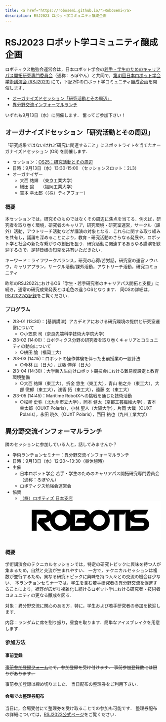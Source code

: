 ```yaml
---
title: <a href="https://robosemi.github.io/">RoboSemi</a>
description: RSJ2023 ロボット学コミュニティ醸成企画
---
```


# RSJ2023 ロボット学コミュニティ醸成企画

ロボティクス勉強会運営会は，日本ロボット学会の[若手・学生のためのキャリアパス開拓研究専門委員会](https://www.robo-young.jp/)（通称：ろぼやん）と共同で，[第41回日本ロボット学会学術講演会 (RSJ2023)](https://ac.rsj-web.org/2023/) にて，下記2件のロボット学コミュニティ醸成企画を開催します．

- [オーガナイズドセッション「研究活動とその周辺」](#オーガナイズドセッション研究活動とその周辺)
- [異分野交流インフォーマルランチ](#異分野交流インフォーマルランチ)

いずれも9月13日（水）に開催します．
奮ってご参加下さい！

## オーガナイズドセッション「研究活動とその周辺」

「研究成果ではないけれど研究に関連すること」にスポットライトを当てたオーガナイズドセッション (OS) を開催します．

- セッション：[OS25：研究活動とその周辺](https://ac.rsj-web.org/2023/os.html#OS25)
- 日時：9月13日（水）13:30-15:00 （セッションスロット：2L3）
- オーガナイザー
  - 大西 祐輝　（東京工業大学）
  - 槇田 諭　　（福岡工業大学）
  - 吉本 幸太郎（（株）ティアフォー）

### 概要

本セッションでは，研究そのものではなくその周辺に焦点を当てる．例えば，研究者を取り巻く環境，研究者のキャリア，研究環境・研究室運営，サークル（課外）活動，アウトリーチ活動などが講演の対象となる．これらに関する取り組みを共有し，議論を深めることにより，教育・研究活動のさらなる発展や，ロボット学と社会の新たな繋がりの創出を狙う．研究活動に関連するあらゆる講演を歓迎するので，是非皆様の知見を共有いただきたい．

キーワード：ライフワークバランス，研究の心得/苦労話，研究室の運営ノウハウ，キャリアプラン，サークル活動/課外活動，アウトリーチ活動，研究コミュニティ

昨年のRSJ2022におけるOS「学生・若手研究者のキャリアパス開拓と支援」に続き，通常の研究成果発表とは毛色の違うOSとなります．
同OSの詳細は，[RSJ2022の記録](./rsj2022)をご覧ください．

### プログラム

- 2I3-01 (13:30)：【基調講演】アカデミアにおける研究環境の提供と研究室運営について
  - ○小笠原 司（奈良先端科学技術大学院大学）
- 2I3-02 (14:00)：ロボティクス分野の研究者を取り巻くキャリアとコミュニティの動向について
  - ○槇田 諭（福岡工大）
- 2I3-03 (14:15)：ロボットの操作体験を伴った出前授業の一設計法
  - ○今林 亘（日大），武藤 伸洋（日大）
- 2I3-04 (14:30)：大学新入生向けロボット競技会における難易度設定と教育環境整備
  - ○大西 祐輝（東工大），折金 悠生（東工大），青山 祐之介（東工大），大部 徹郎（東工大），浅香 拓（東工大），遠藤 玄（東工大）
- 2I3-05 (14:45)：Maritime RobotXへの挑戦を通じた技術活動
  - ○松崎 史弥（北九州市立大学），岡本 健太（京都工芸繊維大学），吉本 幸太郎（OUXT Polaris），小林 聖人（大阪大学），片岡 大哉（OUXT Polaris），永田 暁久（OUXT Polaris），西田 祐也（九州工業大学）

## 異分野交流インフォーマルランチ 

隣のセッションに参加している人と，話してみませんか？

- 学術ランチョンセミナー：異分野交流インフォーマルランチ
- 日時：9月13日（水）12:20〜13:30（昼休憩時）
- 主催
  - 日本ロボット学会 若手・学生のためのキャリアパス開拓研究専門委員会（通称：ろぼやん）
  - ロボティクス勉強会運営会
- 協賛
  - [（株）ロボティズ 日本支店](https://www.robotis.co.jp/) <a href="https://www.robotis.co.jp/"><img src="./files/ROBOTIS-Logo_5102x1417.png" width ="500"/></a>

### 概要

学術講演会のテクニカルセッションでは，特定の研究トピックに興味を持つ人が集まるため，自然と交流が生まれやすい．
一方で，テクニカルセッションは複数が並行するため，異なる研究トピックに興味を持つ人々との交流の機会は少ない．
本ランチョンセミナーでは，学生を含む若手研究者の異分野交流を促進することにより，裾野が広がり複雑化し続けるロボット学における研究者・技術者コミュニティの更なる醸成を図る．

対象：異分野交流に関心のある方．特に，学生および若手研究者の参加を歓迎します．

内容：ランダムに席を割り振り，昼食を取ります．簡単なアイスブレイクを用意します．

### 参加方法

#### 事前登録

~~[事前参加登録フォーム](https://forms.gle/UMDKpdoNkBJGhAnbA)にて，参加登録を受け付けます．
事前参加登録数には限りがあります．~~

事前参加登録は締め切りました．
当日配布の整理券をご利用下さい．

#### 会場での整理券配布

当日に，会場受付にて整理券を受け取ることでの参加も可能です．
整理券配布の詳細については，[RSJ2023公式ページ](https://ac.rsj-web.org/2023/luncheon.html)をご覧ください．
